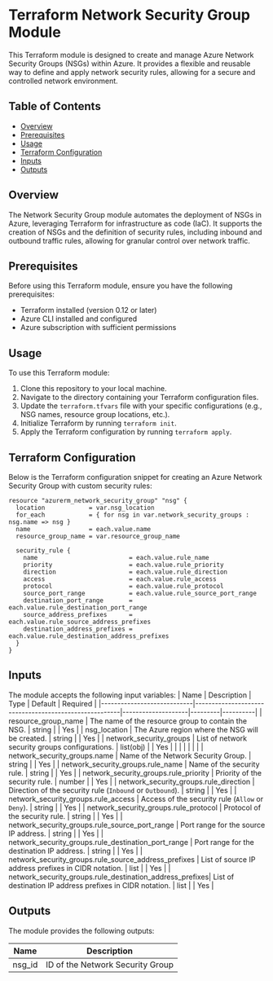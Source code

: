 # Terraform Network Security Group Module

This Terraform module is designed to create and manage Azure Network Security Groups (NSGs) within Azure. It provides a flexible and reusable way to define and apply network security rules, allowing for a secure and controlled network environment.

## Table of Contents

- [Overview](#overview)
- [Prerequisites](#prerequisites)
- [Usage](#usage)
- [Terraform Configuration](#TerraformConfiguration)
- [Inputs](#inputs)
- [Outputs](#outputs)


## Overview

The Network Security Group module automates the deployment of NSGs in Azure, leveraging Terraform for infrastructure as code (IaC). It supports the creation of NSGs and the definition of security rules, including inbound and outbound traffic rules, allowing for granular control over network traffic.

## Prerequisites

Before using this Terraform module, ensure you have the following prerequisites:

- Terraform installed (version 0.12 or later)
- Azure CLI installed and configured
- Azure subscription with sufficient permissions

## Usage

To use this Terraform module:

1. Clone this repository to your local machine.
2. Navigate to the directory containing your Terraform configuration files.
3. Update the `terraform.tfvars` file with your specific configurations (e.g., NSG names, resource group locations, etc.).
4. Initialize Terraform by running `terraform init`.
5. Apply the Terraform configuration by running `terraform apply`.



## Terraform Configuration

Below is the Terraform configuration snippet for creating an Azure Network Security Group with custom security rules:

```hcl
resource "azurerm_network_security_group" "nsg" {
  location            = var.nsg_location
  for_each            = { for nsg in var.network_security_groups : nsg.name => nsg }
  name                = each.value.name
  resource_group_name = var.resource_group_name

  security_rule {
    name                         = each.value.rule_name
    priority                     = each.value.rule_priority
    direction                    = each.value.rule_direction
    access                       = each.value.rule_access
    protocol                     = each.value.rule_protocol
    source_port_range            = each.value.rule_source_port_range
    destination_port_range       = each.value.rule_destination_port_range
    source_address_prefixes      = each.value.rule_source_address_prefixes
    destination_address_prefixes = each.value.rule_destination_address_prefixes
  }
}
```

## Inputs

The module accepts the following input variables:
| Name                       | Description                                           | Type               | Default | Required |
|----------------------------|-------------------------------------------------------|--------------------|---------|----------|
| resource_group_name        | The name of the resource group to contain the NSG.    | string             |         | Yes      |
| nsg_location               | The Azure region where the NSG will be created.       | string             |         | Yes      |
| network_security_groups    | List of network security groups configurations.      | list(obj)          |         | Yes      |
|                            |                                                       |                    |         |          |
| network_security_groups.name                             | Name of the Network Security Group.                                 | string   |         | Yes      |
| network_security_groups.rule_name                        | Name of the security rule.                                          | string   |         | Yes      |
| network_security_groups.rule_priority                    | Priority of the security rule.                                      | number   |         | Yes      |
| network_security_groups.rule_direction                   | Direction of the security rule (`Inbound` or `Outbound`).           | string   |         | Yes      |
| network_security_groups.rule_access                      | Access of the security rule (`Allow` or `Deny`).                     | string   |         | Yes      |
| network_security_groups.rule_protocol                    | Protocol of the security rule.                                      | string   |         | Yes      |
| network_security_groups.rule_source_port_range           | Port range for the source IP address.                              | string   |         | Yes      |
| network_security_groups.rule_destination_port_range      | Port range for the destination IP address.                         | string   |         | Yes      |
| network_security_groups.rule_source_address_prefixes     | List of source IP address prefixes in CIDR notation.                | list     |         | Yes      |
| network_security_groups.rule_destination_address_prefixes| List of destination IP address prefixes in CIDR notation.           | list     |         | Yes      |

## Outputs

The module provides the following outputs:

| Name   | Description                         |
|--------|-------------------------------------|
| nsg_id | ID of the Network Security Group    |

